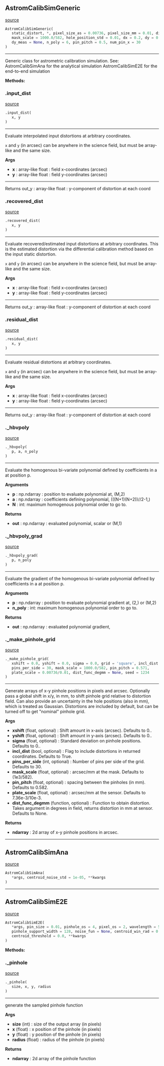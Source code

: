 #


## AstromCalibSimGeneric
[source](https://github.com/smonty93/mavisim/blob/v1.1dev/mavisim/astromsim.py/#L9)
```python 
AstromCalibSimGeneric(
   static_distort, *, pixel_size_as = 0.00736, pixel_size_mm = 0.01, dist_amp = 1.0,
   mask_scale = 1000.0/582, hole_position_std = 0.01, dx = 0.2, dy = 0.2, dx_meas = None,
   dy_meas = None, n_poly = 6, pin_pitch = 0.5, num_pin_x = 30
)
```


---
Generic class for astrometric calibration simulation.
See: AstromCalibSimAna for the analytical simulation
AstromCalibSimE2E for the end-to-end simulation


**Methods:**


### .input_dist
[source](https://github.com/smonty93/mavisim/blob/v1.1dev/mavisim/astromsim.py/#L45)
```python
.input_dist(
   x, y
)
```

---
Evaluate interpolated input distortions at arbitrary coordinates.

`x` and `y` (in arcsec) can be anywhere in the science field, but must
be array-like and the same size.


**Args**

* **x**  : array-like float : field x-coordinates (arcsec)
* **y**  : array-like float : field y-coordinates (arcsec)

---
Returns
    out_y : array-like float : y-component of distortion at each coord

### .recovered_dist
[source](https://github.com/smonty93/mavisim/blob/v1.1dev/mavisim/astromsim.py/#L116)
```python
.recovered_dist(
   x, y
)
```

---
Evaluate recovered/estimated input distortions at arbitrary coordinates.
This is the estimated distortion via the differential calibration method
based on the input static distortion.

`x` and `y` (in arcsec) can be anywhere in the science field, but must
be array-like and the same size.


**Args**

* **x**  : array-like float : field x-coordinates (arcsec)
* **y**  : array-like float : field y-coordinates (arcsec)

---
Returns
    out_y : array-like float : y-component of distortion at each coord

### .residual_dist
[source](https://github.com/smonty93/mavisim/blob/v1.1dev/mavisim/astromsim.py/#L146)
```python
.residual_dist(
   x, y
)
```

---
Evaluate residual distortions at arbitrary coordinates.

`x` and `y` (in arcsec) can be anywhere in the science field, but must
be array-like and the same size.


**Args**

* **x**  : array-like float : field x-coordinates (arcsec)
* **y**  : array-like float : field y-coordinates (arcsec)

---
Returns
    out_y : array-like float : y-component of distortion at each coord

### ._hbvpoly
[source](https://github.com/smonty93/mavisim/blob/v1.1dev/mavisim/astromsim.py/#L177)
```python
._hbvpoly(
   p, a, n_poly
)
```

---
Evaluate the homogenous bi-variate polynomial defined by 
coefficients in a at position p.


**Arguments**

* **p**  : np.ndarray : position to evaluate polynomial at, (M,2)
* **a**  : np.ndarray : coefficients defining polynomial, (((N+1)(N+2))//2-1,)
* **N**  : int: maximum homogenous polynomial order to go to.


**Returns**

* **out**  : np.ndarray : evaluated polynomial, scalar or (M,1)


### ._hbvpoly_grad
[source](https://github.com/smonty93/mavisim/blob/v1.1dev/mavisim/astromsim.py/#L200)
```python
._hbvpoly_grad(
   p, n_poly
)
```

---
Evaluate the gradient of the homogenous bi-variate polynomial 
defined by coefficients in a at position p.


**Arguments**

* **p**  : np.ndarray : position to evaluate polynomial gradient at, (2,) or (M,2)
* **n_poly**  : int: maximum homogenous polynomial order to go to.


**Returns**

* **out**  : np.ndarray : evaluated polynomial gradient,


### ._make_pinhole_grid
[source](https://github.com/smonty93/mavisim/blob/v1.1dev/mavisim/astromsim.py/#L232)
```python
._make_pinhole_grid(
   xshift = 0.0, yshift = 0.0, sigma = 0.0, grid = 'square', incl_dist = True,
   pins_per_side = 30, mask_scale = 1000.0/582, pin_pitch = 0.571,
   plate_scale = 0.00736/0.01, dist_func_degmm = None, seed = 1234
)
```

---
Generate arrays of x-y pinhole positions in pixels and arcsec.
Optionally pass a global shift in x/y, in mm, to shift pinhole grid
relative to distortion field. Can also provide an uncertainty in the hole
positions (also in mm), which is treated as Gaussian. Distortions are
included by default, but can be turned off to get "nominal" pinhole grid.



**Args**

* **xshift** (float, optional) : Shift amount in x-axis (arcsec). Defaults to 0..
* **yshift** (float, optional) : Shift amount in y-axis (arcsec). Defaults to 0..
* **sigma** (float, optional) : Standard deviation on pinhole positions. Defaults to 0..
* **incl_dist** (bool, optional) : Flag to include distortions in returned coordinates. Defaults to True.
* **pins_per_side** (int, optional) : Number of pins per side of the grid. Defaults to 30.
* **mask_scale** (float, optional) : arcsec/mm at the mask. Defaults to (1e3/582).
* **pin_pitch** (float, optional) : spacing between the pinholes (in mm). Defaults to 0.582.
* **plate_scale** (float, optional) : arcsec/mm at the sensor. Defaults to 7.36e-3/10e-3.
* **dist_func_degmm** (function, optional) : Function to obtain distortion. 
    Takes argument in degrees in field, returns distortion in mm at sensor. Defaults to None.


**Returns**

* **ndarray**  : 2d array of x-y pinhole positions in arcsec.


----


## AstromCalibSimAna
[source](https://github.com/smonty93/mavisim/blob/v1.1dev/mavisim/astromsim.py/#L374)
```python 
AstromCalibSimAna(
   *args, centroid_noise_std = 1e-05, **kwargs
)
```



----


## AstromCalibSimE2E
[source](https://github.com/smonty93/mavisim/blob/v1.1dev/mavisim/astromsim.py/#L400)
```python 
AstromCalibSimE2E(
   *args, pin_size = 0.01, pinhole_os = 4, pixel_os = 2, wavelength = 5.5e-07,
   pinhole_support_width = 128, noise_fun = None, centroid_win_rad = 0.2,
   centroid_threshold = 0.0, **kwargs
)
```




**Methods:**


### ._pinhole
[source](https://github.com/smonty93/mavisim/blob/v1.1dev/mavisim/astromsim.py/#L514)
```python
._pinhole(
   size, x, y, radius
)
```

---
generate the sampled pinhole function


**Args**

* **size** (int) : size of the output array (in pixels)
* **x** (float) : x position of the pinhole (in pixels)
* **y** (float) : y position of the pinhole (in pixels)
* **radius** (float) : radius of the pinhole (in pixels)


**Returns**

* **ndarray**  : 2d array of the pinhole function

